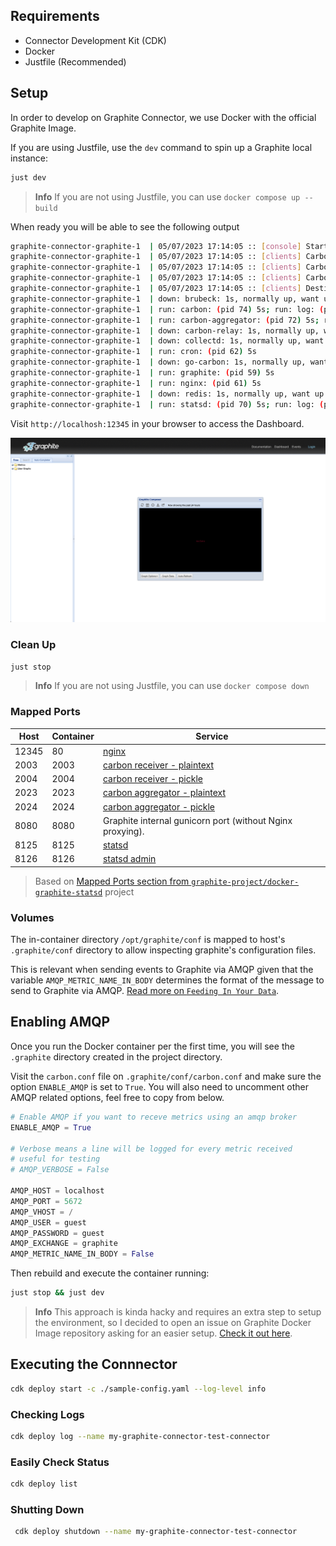 ## Requirements

- Connector Development Kit (CDK)
- Docker
- Justfile (Recommended)

## Setup

In order to develop on Graphite Connector, we use Docker with the official
Graphite Image.

If you are using Justfile, use the `dev` command to spin up a Graphite local
instance:

```bash
just dev
```

> **Info** If you are not using Justfile, you can use `docker compose up --build`

When ready you will be able to see the following output

```bash
graphite-connector-graphite-1  | 05/07/2023 17:14:05 :: [console] Starting factory CarbonClientFactory(127.0.0.1:2004:None)
graphite-connector-graphite-1  | 05/07/2023 17:14:05 :: [clients] CarbonClientFactory(127.0.0.1:2004:None)::startedConnecting (127.0.0.1:2004)
graphite-connector-graphite-1  | 05/07/2023 17:14:05 :: [clients] CarbonClientProtocol(127.0.0.1:2004:None)::connectionMade
graphite-connector-graphite-1  | 05/07/2023 17:14:05 :: [clients] CarbonClientFactory(127.0.0.1:2004:None)::connectionMade (CarbonClientProtocol(127.0.0.1:2004:None))
graphite-connector-graphite-1  | 05/07/2023 17:14:05 :: [clients] Destination is up: 127.0.0.1:2004:None
graphite-connector-graphite-1  | down: brubeck: 1s, normally up, want up
graphite-connector-graphite-1  | run: carbon: (pid 74) 5s; run: log: (pid 73) 5s
graphite-connector-graphite-1  | run: carbon-aggregator: (pid 72) 5s; run: log: (pid 71) 5s
graphite-connector-graphite-1  | down: carbon-relay: 1s, normally up, want up; run: log: (pid 64) 5s
graphite-connector-graphite-1  | down: collectd: 1s, normally up, want up
graphite-connector-graphite-1  | run: cron: (pid 62) 5s
graphite-connector-graphite-1  | down: go-carbon: 1s, normally up, want up
graphite-connector-graphite-1  | run: graphite: (pid 59) 5s
graphite-connector-graphite-1  | run: nginx: (pid 61) 5s
graphite-connector-graphite-1  | down: redis: 1s, normally up, want up
graphite-connector-graphite-1  | run: statsd: (pid 70) 5s; run: log: (pid 69) 5s
```

Visit `http://localhosh:12345` in your browser to access the Dashboard.

<div align="left">
  <img width="1080" src="./docs/images/graphite_dashboard.png" />
</div>

### Clean Up

```bash
just stop
```

> **Info** If you are not using Justfile, you can use `docker compose down`

### Mapped Ports

Host  | Container | Service
----- | --------- | -------------------------------------------------------------------------------------------------------------------
12345 |        80 | [nginx](https://www.nginx.com/resources/admin-guide/)
2003  |      2003 | [carbon receiver - plaintext](http://graphite.readthedocs.io/en/latest/feeding-carbon.html#the-plaintext-protocol)
2004  |      2004 | [carbon receiver - pickle](http://graphite.readthedocs.io/en/latest/feeding-carbon.html#the-pickle-protocol)
2023  |      2023 | [carbon aggregator - plaintext](http://graphite.readthedocs.io/en/latest/carbon-daemons.html#carbon-aggregator-py)
2024  |      2024 | [carbon aggregator - pickle](http://graphite.readthedocs.io/en/latest/carbon-daemons.html#carbon-aggregator-py)
8080  |      8080 | Graphite internal gunicorn port (without Nginx proxying).
8125  |      8125 | [statsd](https://github.com/etsy/statsd/blob/master/docs/server.md)
8126  |      8126 | [statsd admin](https://github.com/etsy/statsd/blob/master/docs/admin_interface.md)

> Based on [Mapped Ports section from `graphite-project/docker-graphite-statsd`][1] project

### Volumes

The in-container directory `/opt/graphite/conf` is mapped to host's
`.graphite/conf` directory to allow inspecting graphite's configuration files.

This is relevant when sending events to Graphite via AMQP given that the
variable `AMQP_METRIC_NAME_IN_BODY` determines the format of the message to
send to Graphite via AMQP. [Read more on `Feeding In Your Data`][2].

## Enabling AMQP

Once you run the Docker container per the first time, you will see the
`.graphite` directory created in the project directory.

Visit the `carbon.conf` file on `.graphite/conf/carbon.conf` and make sure
the option `ENABLE_AMQP` is set to `True`. You will also need to uncomment
other AMQP related options, feel free to copy from below.

```python
# Enable AMQP if you want to receve metrics using an amqp broker
ENABLE_AMQP = True

# Verbose means a line will be logged for every metric received
# useful for testing
# AMQP_VERBOSE = False

AMQP_HOST = localhost
AMQP_PORT = 5672
AMQP_VHOST = /
AMQP_USER = guest
AMQP_PASSWORD = guest
AMQP_EXCHANGE = graphite
AMQP_METRIC_NAME_IN_BODY = False
```

Then rebuild and execute the container running:

```bash
just stop && just dev
```

> **Info** This approach is kinda hacky and requires an extra step to setup the
> environment, so I decided to open an issue on Graphite Docker Image repository
> asking for an easier setup. [Check it out here][3].

## Executing the Connnector

```bash
cdk deploy start -c ./sample-config.yaml --log-level info
```

### Checking Logs

```bash
cdk deploy log --name my-graphite-connector-test-connector
```

### Easily Check Status

```bash
cdk deploy list
```

### Shutting Down

```bash
 cdk deploy shutdown --name my-graphite-connector-test-connector
```

[1]: https://github.com/graphite-project/docker-graphite-statsd/tree/276a5231d1fa5ab037adfb48abf9f971100e15bf#mapped-ports
[2]: https://graphite.readthedocs.io/en/latest/feeding-carbon.html#using-amqp
[3]: https://github.com/graphite-project/docker-graphite-statsd/issues/219
